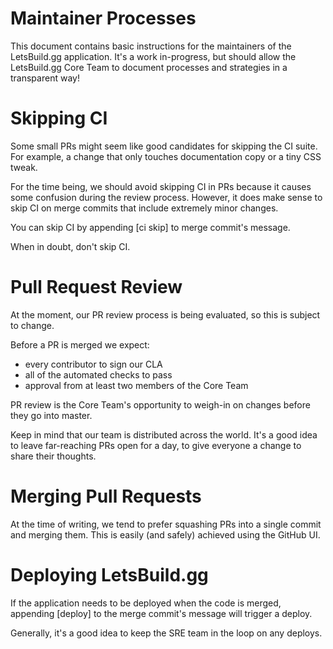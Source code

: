 # Maintainer Processes

This document contains basic instructions for the maintainers of the
LetsBuild.gg application. It's a work in-progress, but should allow the
LetsBuild.gg Core Team to document processes and strategies in a transparent
way!

# Skipping CI

Some small PRs might seem like good candidates for skipping the CI suite. For
example, a change that only touches documentation copy or a tiny CSS tweak.

For the time being, we should avoid skipping CI in PRs because it causes some
confusion during the review process. However, it does make sense to skip CI on
merge commits that include extremely minor changes.

You can skip CI by appending [ci skip] to merge commit's message.

When in doubt, don't skip CI.

# Pull Request Review

At the moment, our PR review process is being evaluated, so this is subject to
change.

Before a PR is merged we expect:

- every contributor to sign our CLA
- all of the automated checks to pass
- approval from at least two members of the Core Team

PR review is the Core Team's opportunity to weigh-in on changes before they go
into master.

Keep in mind that our team is distributed across the world. It's a good idea to
leave far-reaching PRs open for a day, to give everyone a change to share their
thoughts.

# Merging Pull Requests

At the time of writing, we tend to prefer squashing PRs into a single commit and
merging them. This is easily (and safely) achieved using the GitHub UI.

# Deploying LetsBuild.gg

If the application needs to be deployed when the code is merged, appending
[deploy] to the merge commit's message will trigger a deploy.

Generally, it's a good idea to keep the SRE team in the loop on any deploys.
